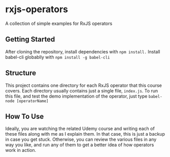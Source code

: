 # rxjs-operators
A collection of simple examples for RxJS operators

## Getting Started
After cloning the repository, install dependencies with `npm install.` Install babel-cli globablly with `npm install -g babel-cli`

## Structure
This project contains one directory for each RxJS operator that this course covers. 
Each directory usually contains just a single file, `index.js`.
To run this file, and test the demo implementation of the operator, just type `babel-node [operatorName]`

## How To Use
Ideally, you are watching the related Udemy course and writing each of these files along with me as I explain them. In that case, this is just a backup in case you get stuck.
Otherwise, you can review the various files in any way you like, and run any of them to get a better idea of how operators work in action.
